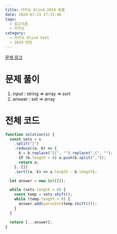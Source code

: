 ```yaml
---
title: 카카오 blind 2019 튜플
date: 2020-07-23 17:15:46
tags:
  - 알고리즘
  - 카카오
category:
  - 카카오 blind test
  - 2019 인턴
---
```


[문제 링크](https://programmers.co.kr/learn/courses/30/lessons/64065)

# 문제 풀이

1. input : string => array => sort
2. answer : set => array

# 전체 코드

```javascript
function solution(s) {
  const sets = s
    .split("}")
    .reduce((a, b) => {
      b = b.replace("{{", "").replace(",{", "");
      if (b.length > 0) a.push(b.split(","));
      return a;
    }, [])
    .sort((a, b) => a.length - b.length);

  let answer = new Set([]);

  while (sets.length > 0) {
    const temp = sets.shift();
    while (temp.length > 0) {
      answer.add(parseInt(temp.shift()));
    }
  }

  return [...answer];
}
```
